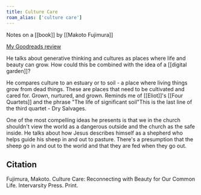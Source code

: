 ```yaml
---
title: Culture Care
roam_alias: ['culture care']
---
```


Notes on a [[book]] by [[Makoto Fujimura]]

[My Goodreads review](https://www.goodreads.com/review/show/2989184615?book_show_action=false&from_review_page=1)

He talks about generative thinking and cultures as places where life and beauty can grow. How could this be combined with the idea of a [[digital garden]]?

He compares culture to an estuary or to soil - a place where living things grow from dead things. These are places that need to be cultivated and cared for. Grown, nurtured, and grown. Reminds me of [[Eliot]]'s [[Four Quartets]] and the phrase "The life of significant soil"<Footnote count={1}>This is the last line of the third quartet - Dry Salvages.</Footnote>

One of the most compelling ideas he presents is that we in the church shouldn't view the world as a dangerous outside and the church as the safe inside. He talks about how Jesus describes himself as a shepherd who helps guide his sheep in and out to pasture. There's a presumption that the sheep go in and out to the world and that they are fed when they go out. 

## Citation
Fujimura, Makoto. Culture Care: Reconnecting with Beauty for Our Common Life. Intervarsity Press. Print.
